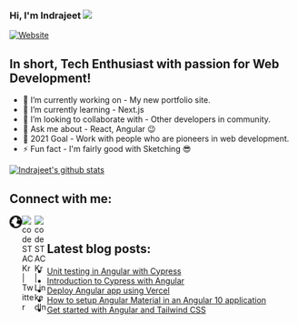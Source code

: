 ### Hi, I'm Indrajeet <img src="https://media.giphy.com/media/hvRJCLFzcasrR4ia7z/giphy.gif" width="25px">
[![Website](https://img.shields.io/badge/Author%20%40%20fullyunderstood.com-blogs-green?style=flat-square)](https://fullyunderstood.com/author/indrajitbnikam/)

## In short, Tech Enthusiast with passion for Web Development!
- 🔭 I’m currently working on - My new portfolio site.
- 🌱 I’m currently learning - Next.js
- 👯 I’m looking to collaborate with - Other developers in community.
- 💬 Ask me about - React, Angular 😉
- 🥅 2021 Goal - Work with people who are pioneers in web development.
- ⚡ Fun fact - I'm fairly good with Sketching 😎


[![Indrajeet's github stats](https://github-readme-stats.vercel.app/api?username=indrajitbnikam&count_private=true&include_all_commits=true&theme=radical)](https://github.com/indrajitbnikam?tab=repositories)

## Connect with me:
[<img align="left" alt="codeSTACKr.com" width="22px" src="https://raw.githubusercontent.com/iconic/open-iconic/master/svg/globe.svg" />][website]
[<img align="left" alt="codeSTACKr | Twitter" width="22px" src="https://cdn.jsdelivr.net/npm/simple-icons@v3/icons/twitter.svg" />][twitter]
[<img align="left" alt="codeSTACKr | LinkedIn" width="22px" src="https://cdn.jsdelivr.net/npm/simple-icons@v3/icons/linkedin.svg" />][linkedin]
<br />

## Latest blog posts:
<!-- BLOG-POST-LIST:START -->
- [Unit testing in Angular with Cypress](https://fullyunderstood.com/unit-testing-with-cypress-angular/)
- [Introduction to Cypress with Angular](https://fullyunderstood.com/introduction-to-cypress-with-angular/)
- [Deploy Angular app using Vercel](https://fullyunderstood.com/deploy-angular-app-using-vercel/)
- [How to setup Angular Material in an Angular 10 application](https://fullyunderstood.com/how-to-setup-angular-material-in-angular-10-app/)
- [Get started with Angular and Tailwind CSS](https://fullyunderstood.com/get-started-with-angular-tailwind-css/)
<!-- BLOG-POST-LIST:END -->

[website]: https://indrajeet.me
[twitter]: https://twitter.com/indrajeet_nikam
[linkedin]: https://www.linkedin.com/in/indrajeet-nikam-3737a8101/
